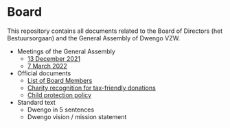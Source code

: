 # Board

This repository contains all documents related to the Board of Directors (het Bestuursorgaan) and the General Assembly of Dwengo VZW.

- Meetings of the General Assembly
  - [13 December 2021](./Reports/20211213-General-Assembly.md)
  - [7 March 2022](./Reports/20220307-General-Assembly.md)
- Official documents
  - [List of Board Members](./Official/Board-Members.md)
  - [Charity recognition for tax-friendly donations](./Official/GoedDoel-Erkenning.pdf)
  - [Child protection policy](./Official/Child-Protection-Policy.pdf)
- Standard text
  - Dwengo in 5 sentences
  - Dwengo vision / mission statement

